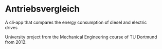 # Antriebsvergleich
A cli-app that compares the energy consumption of diesel and electric drives

University project from the Mechanical Engineering course of TU Dortmund from 2012.
